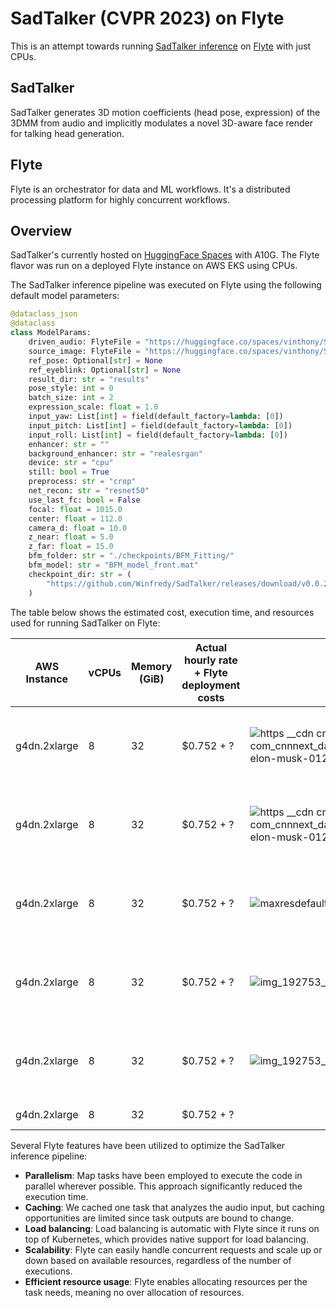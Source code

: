 # SadTalker (CVPR 2023) on Flyte

This is an attempt towards running [SadTalker inference](https://github.com/Winfredy/SadTalker) on [Flyte](https://github.com/flyteorg/flyte) with just CPUs.

## SadTalker
SadTalker generates 3D motion coefficients (head pose, expression) of the 3DMM from audio and implicitly modulates a novel 3D-aware face render for talking head generation.

## Flyte
Flyte is an orchestrator for data and ML workflows. It's a distributed processing platform for highly concurrent workflows.

## Overview
SadTalker's currently hosted on [HuggingFace Spaces](https://huggingface.co/spaces/vinthony/SadTalker) with A10G.
The Flyte flavor was run on a deployed Flyte instance on AWS EKS using CPUs.

The SadTalker inference pipeline was executed on Flyte using the following default model parameters:

```python
@dataclass_json
@dataclass
class ModelParams:
    driven_audio: FlyteFile = "https://huggingface.co/spaces/vinthony/SadTalker/raw/main/examples/driven_audio/bus_chinese.wav"
    source_image: FlyteFile = "https://huggingface.co/spaces/vinthony/SadTalker/raw/main/examples/source_image/full_body_2.png"
    ref_pose: Optional[str] = None
    ref_eyeblink: Optional[str] = None
    result_dir: str = "results"
    pose_style: int = 0
    batch_size: int = 2
    expression_scale: float = 1.0
    input_yaw: List[int] = field(default_factory=lambda: [0])
    input_pitch: List[int] = field(default_factory=lambda: [0])
    input_roll: List[int] = field(default_factory=lambda: [0])
    enhancer: str = ""
    background_enhancer: str = "realesrgan"
    device: str = "cpu"
    still: bool = True
    preprocess: str = "crop"
    net_recon: str = "resnet50"
    use_last_fc: bool = False
    focal: float = 1015.0
    center: float = 112.0
    camera_d: float = 10.0
    z_near: float = 5.0
    z_far: float = 15.0
    bfm_folder: str = "./checkpoints/BFM_Fitting/"
    bfm_model: str = "BFM_model_front.mat"
    checkpoint_dir: str = (
        "https://github.com/Winfredy/SadTalker/releases/download/v0.0.2"
    )
```

The table below shows the estimated cost, execution time, and resources used for running SadTalker on Flyte:

| AWS Instance | vCPUs | Memory (GiB) | Actual hourly rate + Flyte deployment costs | Image | Audio | Model Params | Execution time | Estimated cost |
| ------------ | ----- | ------------ | ------------------------------------------- | ----- | ----- | ------------ | -------------- | -------------- |
| g4dn.2xlarge | 8 | 32 | $0.752 + ? | ![https __cdn cnn com_cnnnext_dam_assets_230209152722-elon-musk-0127](https://user-images.githubusercontent.com/27777173/233065927-608fa380-c8ff-4fdf-baf1-52c6054adf79.jpg) | [![silky-radio-wave](https://user-images.githubusercontent.com/27777173/233053068-eebe0578-069e-49b2-8041-5bfe1ab915c4.png)](https://user-images.githubusercontent.com/27777173/233049773-18a4f6a4-30bd-4c88-b2f5-5eeb80c452ae.mov) (8 sec) | Still + Preprocess=Crop | 10m 57s [Flyte Demo Link](https://development.uniondemo.run/console/projects/flytesnacks/domains/development/executions/amj4k8q5x5phvwxrjr7r?duration=all) |  |
| g4dn.2xlarge | 8 | 32 | $0.752 + ? | ![https __cdn cnn com_cnnnext_dam_assets_230209152722-elon-musk-0127](https://user-images.githubusercontent.com/27777173/233065927-608fa380-c8ff-4fdf-baf1-52c6054adf79.jpg) | [![silky-radio-wave](https://user-images.githubusercontent.com/27777173/233053068-eebe0578-069e-49b2-8041-5bfe1ab915c4.png)](https://huggingface.co/datasets/Samhita/SadTalkerData/resolve/main/ariana-grande-7-rings-official-video_23QmiYfu.wav) (1 min) | Still + Preprocess=Full | | |
| g4dn.2xlarge | 8 | 32 | $0.752 + ? | ![maxresdefault](https://user-images.githubusercontent.com/27777173/233065578-cd284886-a756-4323-a404-edcdd62b47b6.jpg) | [![silky-radio-wave](https://user-images.githubusercontent.com/27777173/233053068-eebe0578-069e-49b2-8041-5bfe1ab915c4.png)](https://huggingface.co/datasets/Samhita/SadTalkerData/resolve/main/ariana-grande-7-rings-official-video_23QmiYfu.wav) (1 min) | Still + Enhancer | | |
| g4dn.2xlarge | 8 | 32 | $0.752 + ? | ![img_192753_actorpriyankachopra](https://user-images.githubusercontent.com/27777173/233068635-afb950e4-1e04-45af-8e7b-5193a164f5ac.jpg) | [![silky-radio-wave](https://user-images.githubusercontent.com/27777173/233053068-eebe0578-069e-49b2-8041-5bfe1ab915c4.png)](https://huggingface.co/spaces/vinthony/SadTalker/blob/main/examples/driven_audio/chinese_news.wav) (8 sec) | Still + Enhancer + Preprocess=Full |  [Flyte Demo Link](https://development.uniondemo.run/console/projects/flytesnacks/domains/development/executions/apcp6chj45sj7ph9jtz4?duration=all) | |
| g4dn.2xlarge | 8 | 32 | $0.752 + ? | ![img_192753_actorpriyankachopra](https://user-images.githubusercontent.com/27777173/233068635-afb950e4-1e04-45af-8e7b-5193a164f5ac.jpg) | [![silky-radio-wave](https://user-images.githubusercontent.com/27777173/233053068-eebe0578-069e-49b2-8041-5bfe1ab915c4.png)](https://huggingface.co/spaces/vinthony/SadTalker/blob/main/examples/driven_audio/chinese_news.wav) (8 sec) | Still=False | | |
| g4dn.2xlarge | 8 | 32 | $0.752 + ? | | | Enhancer + Preprocess=Full | | |

Several Flyte features have been utilized to optimize the SadTalker inference pipeline:

- **Parallelism**: Map tasks have been employed to execute the code in parallel wherever possible. This approach significantly reduced the execution time.
- **Caching**: We cached one task that analyzes the audio input, but caching opportunities are limited since task outputs are bound to change.
- **Load balancing**: Load balancing is automatic with Flyte since it runs on top of Kubernetes, which provides native support for load balancing.
- **Scalability**: Flyte can easily handle concurrent requests and scale up or down based on available resources, regardless of the number of executions.
- **Efficient resource usage**: Flyte enables allocating resources per the task needs, meaning no over allocation of resources.
